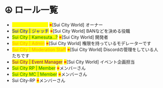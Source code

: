 # ☮ ロール一覧

* <mark style="color:yellow;">Sui City | Director</mark> <mark style="color:red;">※</mark>\[Sui City World] オーナー
* <mark style="color:blue;">Sui City | ジャッチ</mark> <mark style="color:red;">※</mark>\[Sui City World] BANなどを決める役職
* <mark style="color:green;">Sui City | Kamesuta...?</mark> <mark style="color:red;">※</mark>\[Sui City World] 開発者
* <mark style="color:orange;">Sui City | Admin</mark> <mark style="color:red;">※</mark>\[Sui City World] 権限を持っているモデレーターです
* <mark style="color:orange;">Sui City | Moderation Staff</mark> <mark style="color:red;">※</mark>\[Sui City World] Discordの管理をしている人たちです
* <mark style="color:purple;">Sui City | Event Manager</mark> <mark style="color:red;">※</mark>\[Sui City World] イベント企画担当
* <mark style="color:green;">Sui City RP | Member</mark>  <mark style="color:red;">※</mark>メンバーさん
* <mark style="color:green;">Sui City MC | Member</mark> <mark style="color:red;">※</mark>メンバーさん
* Sui City-RP <mark style="color:red;">※</mark>メンバーさん

